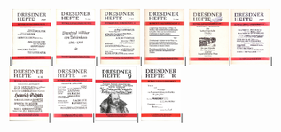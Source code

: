 |<img src="Dresdner-Heft_001.jpg" height="100" />| <img src="Dresdner-Heft_002.jpg" height="100" />| <img src="Dresdner-Heft_003.jpg" height="100" />| <img src="Dresdner-Heft_004.jpg" height="100" />| <img src="Dresdner-Heft_005.jpg" height="100" />|<img src="Dresdner-Heft_006.jpg" height="100" />| <img src="Dresdner-Heft_007.jpg" height="100" />| <img src="Dresdner-Heft_008.jpg" height="100" />|<img src="Dresdner-Heft_009.jpg" height="100" />| <img src="Dresdner-Heft_010.jpg" height="100" />|
